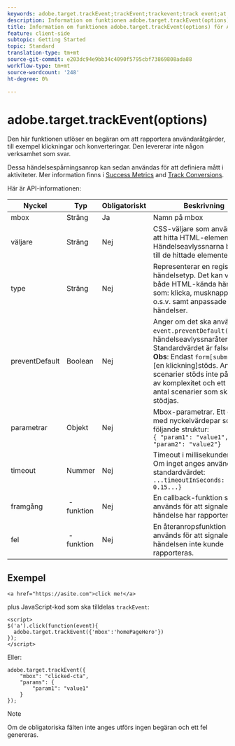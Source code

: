 ```yaml
---
keywords: adobe.target.trackEvent;trackEvent;trackevent;track event;at.js;functions;function;preventDefault;preventdefault;prevent default
description: Information om funktionen adobe.target.trackEvent(options) för Adobe Target JavaScript-biblioteket at.js.
title: Information om funktionen adobe.target.trackEvent(options) för Adobe Target JavaScript-biblioteket at.js.
feature: client-side
subtopic: Getting Started
topic: Standard
translation-type: tm+mt
source-git-commit: e203dc94e9bb34c4090f5795cbf73869808ada88
workflow-type: tm+mt
source-wordcount: '248'
ht-degree: 0%

---
```



# adobe.target.trackEvent(options)

Den här funktionen utlöser en begäran om att rapportera användaråtgärder, till exempel klickningar och konverteringar. Den levererar inte någon verksamhet som svar.

Dessa händelsespårningsanrop kan sedan användas för att definiera mått i aktiviteter. Mer information finns i [Success Metrics](../../c-activities/r-success-metrics/success-metrics.md#reference_D011575C85DA48E989A244593D9B9924) and [Track Conversions](../../c-implementing-target/c-implementing-target-for-client-side-web/how-to-deployatjs/implementing-target-without-a-tag-manager.md#task_E85D2F64FEB84201A594F2288FABF053).

Här är API-informationen:

| Nyckel | Typ | Obligatoriskt | Beskrivning |
|--- |--- |--- |--- |
| mbox | Sträng | Ja | Namn på mbox |
| väljare | Sträng | Nej | CSS-väljare som används för att hitta HTML-elementen. Händelseavlyssnarna bifogas till de hittade elementen. |
| type | Sträng | Nej | Representerar en registrerad händelsetyp. Det kan vara både HTML-kända händelser som: klicka, musknappen o.s.v. samt anpassade HTML-händelser. |
| preventDefault | Boolean | Nej | Anger om det ska användas `event.preventDefault()` i händelseavlyssnaråteranropet. Standardvärdet är false.<br>**Obs**: Endast `form[submit] and `[en klickning]stöds. Andra scenarier stöds inte på grund av komplexitet och ett stort antal scenarier som ska stödjas. |
| parametrar | Objekt | Nej | Mbox-parametrar. Ett objekt med nyckelvärdepar som har följande struktur:<br>`{ "param1": "value1", "param2": "value2"}` |
| timeout | Nummer | Nej | Timeout i millisekunder.<br>Om inget anges används standardvärdet:<br>`...timeoutInSeconds: 0.15...}` |
| framgång |  -funktion | Nej | En callback-funktion som används för att signalera att en händelse har rapporterats. |
| fel |  -funktion | Nej | En återanropsfunktion som används för att signalera att händelsen inte kunde rapporteras. |

## Exempel

```
<a href="https://asite.com">click me!</a> 
```

plus JavaScript-kod som ska tilldelas `trackEvent`:

```
<script> 
$('a').click(function(event){ 
  adobe.target.trackEvent({'mbox':'homePageHero'}) 
}); 
</script> 
```

Eller:

```
adobe.target.trackEvent({ 
    "mbox": "clicked-cta", 
    "params": { 
        "param1": "value1" 
    } 
});
```

>[!NOTE]
>
>Om de obligatoriska fälten inte anges utförs ingen begäran och ett fel genereras.